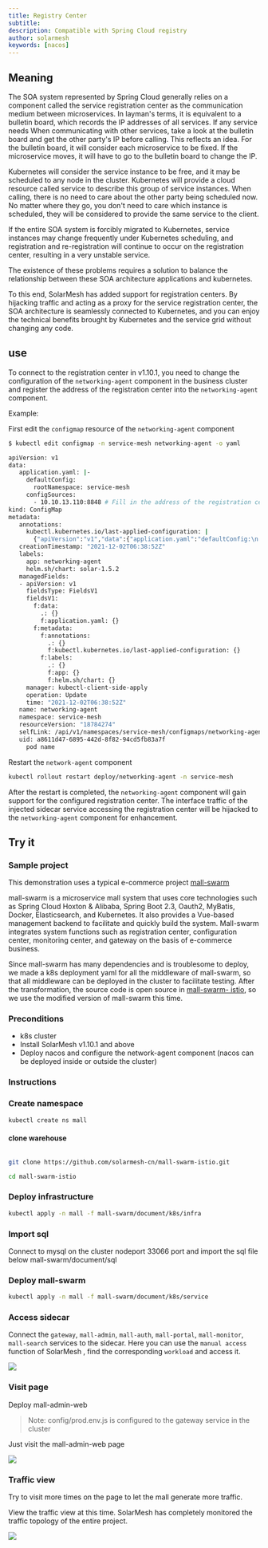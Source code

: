 ```yaml
---
title: Registry Center
subtitle:
description: Compatible with Spring Cloud registry
author: solarmesh
keywords: [nacos]
---
```


## Meaning

The SOA system represented by Spring Cloud generally relies on a component called the service registration center as the communication medium between microservices. In layman's terms, it is equivalent to a bulletin board, which records the IP addresses of all services. If any service needs When communicating with other services, take a look at the bulletin board and get the other party's IP before calling. This reflects an idea. For the bulletin board, it will consider each microservice to be fixed. If the microservice moves, it will have to go to the bulletin board to change the IP.

Kubernetes will consider the service instance to be free, and it may be scheduled to any node in the cluster. Kubernetes will provide a cloud resource called service to describe this group of service instances. When calling, there is no need to care about the other party being scheduled now. No matter where they go, you don't need to care which instance is scheduled, they will be considered to provide the same service to the client.

If the entire SOA system is forcibly migrated to Kubernetes, service instances may change frequently under Kubernetes scheduling, and registration and re-registration will continue to occur on the registration center, resulting in a very unstable service.

The existence of these problems requires a solution to balance the relationship between these SOA architecture applications and kubernetes.

To this end, SolarMesh has added support for registration centers. By hijacking traffic and acting as a proxy for the service registration center, the SOA architecture is seamlessly connected to Kubernetes, and you can enjoy the technical benefits brought by Kubernetes and the service grid without changing any code.

## use

To connect to the registration center in v1.10.1, you need to change the configuration of the `networking-agent` component in the business cluster and register the address of the registration center into the `networking-agent` component.

Example:

First edit the `configmap` resource of the `networking-agent` component

```bash
$ kubectl edit configmap -n service-mesh networking-agent -o yaml

apiVersion: v1
data:
   application.yaml: |-
     defaultConfig:
       rootNamespace: service-mesh
     configSources:
       - 10.10.13.110:8848 # Fill in the address of the registration center here. The configSources field is empty when installing directly.
kind: ConfigMap
metadata:
   annotations:
     kubectl.kubernetes.io/last-applied-configuration: |
       {"apiVersion":"v1","data":{"application.yaml":"defaultConfig:\n rootNamespace: service-mesh\nconfigSources:\n - 10.10.13.110:8849"},"kind":"ConfigMap ","metadata":{"annotations":{},"labels":{"app":"networking-agent","helm.sh/chart":"solar-1.5.2"},"name": "networking-agent","namespace":"service-mesh"}}
   creationTimestamp: "2021-12-02T06:38:52Z"
   labels:
     app: networking-agent
     helm.sh/chart: solar-1.5.2
   managedFields:
   - apiVersion: v1
     fieldsType: FieldsV1
     fieldsV1:
       f:data:
         .: {}
         f:application.yaml: {}
       f:metadata:
         f:annotations:
           .: {}
           f:kubectl.kubernetes.io/last-applied-configuration: {}
         f:labels:
           .: {}
           f:app: {}
           f:helm.sh/chart: {}
     manager: kubectl-client-side-apply
     operation: Update
     time: "2021-12-02T06:38:52Z"
   name: networking-agent
   namespace: service-mesh
   resourceVersion: "18784274"
   selfLink: /api/v1/namespaces/service-mesh/configmaps/networking-agent
   uid: a8611d47-6895-442d-8f82-94cd5fb83a7f
     pod name
```

Restart the `network-agent` component

```bash
kubectl rollout restart deploy/networking-agent -n service-mesh
```

After the restart is completed, the `networking-agent` component will gain support for the configured registration center. The interface traffic of the injected sidecar service accessing the registration center will be hijacked to the `networking-agent` component for enhancement.

## Try it

### Sample project

This demonstration uses a typical e-commerce project [mall-swarm](https://github.com/macrozheng/mall-swarm)

mall-swarm is a microservice mall system that uses core technologies such as Spring Cloud Hoxton & Alibaba, Spring Boot 2.3, Oauth2, MyBatis, Docker, Elasticsearch, and Kubernetes. It also provides a Vue-based management backend to facilitate and quickly build the system. Mall-swarm integrates system functions such as registration center, configuration center, monitoring center, and gateway on the basis of e-commerce business.

Since mall-swarm has many dependencies and is troublesome to deploy, we made a k8s deployment yaml for all the middleware of mall-swarm, so that all middleware can be deployed in the cluster to facilitate testing. After the transformation, the source code is open source in [mall-swarm- istio](https://github.com/solarmesh-cn/mall-swarm-istio), so we use the modified version of mall-swarm this time.

### Preconditions

* k8s cluster
* Install SolarMesh v1.10.1 and above
* Deploy nacos and configure the network-agent component (nacos can be deployed inside or outside the cluster)

### Instructions

### Create namespace

```bash
kubectl create ns mall
```

#### clone warehouse

```bash

git clone https://github.com/solarmesh-cn/mall-swarm-istio.git

cd mall-swarm-istio

```

### Deploy infrastructure

```bash
kubectl apply -n mall -f mall-swarm/document/k8s/infra
```

### Import sql

Connect to mysql on the cluster nodeport 33066 port and import the sql file below mall-swarm/document/sql

### Deploy mall-swarm

```bash
kubectl apply -n mall -f mall-swarm/document/k8s/service
```

### Access sidecar

Connect the `gateway`, `mall-admin`, `mall-auth`, `mall-portal`, `mall-monitor`, `mall-search` services to the sidecar. Here you can use the `manual access` function of SolarMesh , find the corresponding `workload` and access it.

![](p1.png)

### Visit page

Deploy mall-admin-web

> Note: config/prod.env.js is configured to the gateway service in the cluster

Just visit the mall-admin-web page

![](p2.png)

### Traffic view

Try to visit more times on the page to let the mall generate more traffic.

View the traffic view at this time. SolarMesh has completely monitored the traffic topology of the entire project.

![](p3.jpg)
